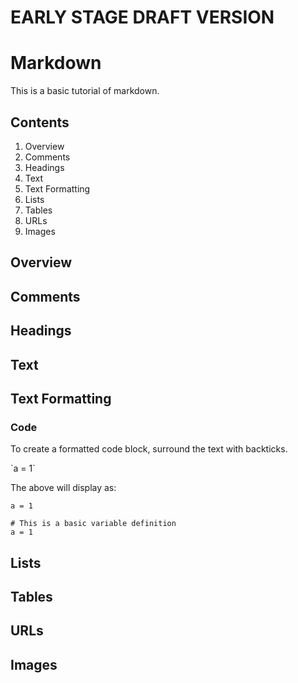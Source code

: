 <!-- basic tuturial on markdown -->
# EARLY STAGE DRAFT VERSION

# Markdown

This is a basic tutorial of markdown.

## Contents

1. Overview
2. Comments
3. Headings
4. Text
5. Text Formatting
6. Lists
7. Tables
8. URLs
9. Images

## Overview



## Comments



## Headings



## Text



## Text Formatting

### Code

To create a formatted code block, surround the text with backticks.

\`a = 1`

The above will display as:

`a = 1`

```
# This is a basic variable definition
a = 1
```

## Lists



## Tables



## URLs



## Images



